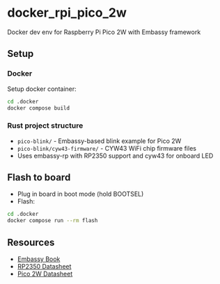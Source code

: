 # docker_rpi_pico_2w

Docker dev env for Raspberry Pi Pico 2W with Embassy framework

## Setup

### Docker
Setup docker container:
```bash
cd .docker
docker compose build
```

### Rust project structure
- `pico-blink/` - Embassy-based blink example for Pico 2W
- `pico-blink/cyw43-firmware/` - CYW43 WiFi chip firmware files
- Uses embassy-rp with RP2350 support and cyw43 for onboard LED

## Flash to board
- Plug in board in boot mode (hold BOOTSEL)
- Flash:
```bash
cd .docker
docker compose run --rm flash
```

## Resources
- [Embassy Book](https://embassy.dev/book/)
- [RP2350 Datasheet](https://datasheets.raspberrypi.com/rp2350/rp2350-datasheet.pdf)
- [Pico 2W Datasheet](https://datasheets.raspberrypi.com/pico/pico-2-w-datasheet.pdf)